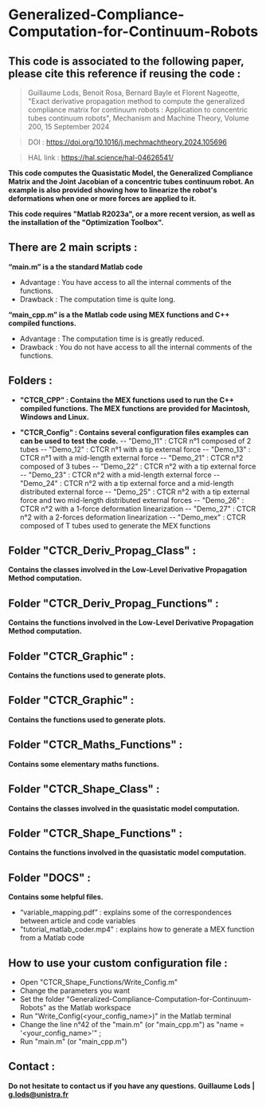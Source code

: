 # Generalized-Compliance-Computation-for-Continuum-Robots

## This code is associated to the following paper, please cite this reference if reusing the code :

> Guillaume Lods, Benoit Rosa, Bernard Bayle et Florent Nageotte, "Exact derivative propagation method to compute the generalized compliance matrix for continuum robots : Application to concentric tubes continuum robots", Mechanism and Machine Theory, Volume 200, 15 September 2024

> DOI : https://doi.org/10.1016/j.mechmachtheory.2024.105696

> HAL link : https://hal.science/hal-04626541/

**This code computes the Quasistatic Model, the Generalized Compliance Matrix and the Joint Jacobian of a concentric tubes continuum robot. An example is also provided showing how to linearize the robot's deformations when one or more forces are applied to it.**

**This code requires "Matlab R2023a", or a more recent version, as well as the installation of the "Optimization Toolbox".**

## There are 2 main scripts : 
**“main.m” is a the standard Matlab code**
- Advantage : You have access to all the internal comments of the functions.
- Drawback  : The computation time is quite long.

**“main_cpp.m” is a the Matlab code using MEX functions and C++ compiled functions.**
- Advantage : The computation time is is greatly reduced.
- Drawback  : You do not have access to all the internal comments of the functions.

## Folders :

- **"CTCR_CPP" : Contains the MEX functions used to run the C++ compiled functions. The MEX functions are provided for Macintosh, Windows and Linux.**

- **"CTCR_Config" : Contains several configuration files examples can can be used to test the code.**
-- "Demo_11"  : CTCR n°1 composed of 2 tubes
-- "Demo_12"  : CTCR n°1 with a tip external force
-- "Demo_13"  : CTCR n°1 with a mid-length external force
-- "Demo_21"  : CTCR n°2 composed of 3 tubes
-- "Demo_22"  : CTCR n°2 with a tip external force
-- "Demo_23"  : CTCR n°2 with a mid-length external force
-- "Demo_24"  : CTCR n°2 with a tip external force and a mid-length distributed external force
-- "Demo_25"  : CTCR n°2 with a tip external force and two mid-length distributed external forces
-- "Demo_26"  : CTCR n°2 with a 1-force deformation linearization
-- "Demo_27"  : CTCR n°2 with a 2-forces deformation linearization
-- "Demo_mex" : CTCR composed of T tubes used to generate the MEX functions

## Folder "CTCR_Deriv_Propag_Class" :
**Contains the classes involved in the Low-Level Derivative Propagation Method computation.**

## Folder "CTCR_Deriv_Propag_Functions" :
**Contains the functions involved in the Low-Level Derivative Propagation Method computation.**

## Folder "CTCR_Graphic" :
**Contains the functions used to generate plots.**

## Folder "CTCR_Graphic" :
**Contains the functions used to generate plots.**

## Folder "CTCR_Maths_Functions" :
**Contains some elementary maths functions.**

## Folder "CTCR_Shape_Class" :
**Contains the classes involved in the quasistatic model computation.**

## Folder "CTCR_Shape_Functions" :
**Contains the functions involved in the quasistatic model computation.**

## Folder "DOCS" :
**Contains some helpful files.**
- “variable_mapping.pdf”      : explains some of the correspondences between article and code variables
- "tutorial_matlab_coder.mp4" : explains how to generate a MEX function from a Matlab code

## How to use your custom configuration file : 
- Open "CTCR_Shape_Functions/Write_Config.m"
- Change the parameters you want
- Set the folder "Generalized-Compliance-Computation-for-Continuum-Robots" as the Matlab workspace
- Run "Write_Config(<your_config_name>)" in the Matlab terminal
- Change the line n°42 of the "main.m" (or "main_cpp.m") as "name = '<your_config_name>'" ;
- Run "main.m" (or "main_cpp.m")

## Contact : 
**Do not hesitate to contact us if you have any questions.**
**Guillaume Lods | g.lods@unistra.fr**
